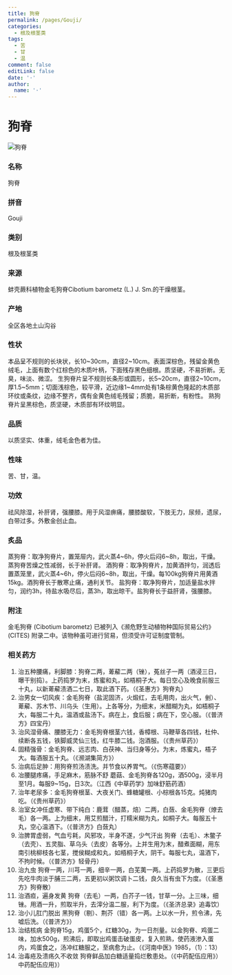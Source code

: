 ```yaml
---
title: 狗脊
permalink: /pages/Gouji/
categories: 
  - 根及根茎类
tags: 
  - 苦
  - 甘
  - 温
comment: false
editLink: false
date: '·'
author: 
  name: '·'
---
```

# 狗脊

![狗脊](https://image.zhongyibaike.com/image/%E7%8B%97%E8%84%8A/%E7%8B%97%E8%84%8A1.jpg)

<!-- more -->
### 名称
狗脊

### 拼音
Gouji

### 类别
根及根茎类

### 来源
蚌壳蕨科植物金毛狗脊Cibotium barometz (L.) J. Sm.的干燥根茎。

### 产地
全区各地土山沟谷

### 性状
本品呈不规则的长块状，长10~30cm，直径2~10cm。表面深棕色，残留金黄色绒毛，上面有数个红棕色的木质叶柄，下面残存黑色细根。质坚硬，不易折断。无臭，味淡、微涩。
生狗脊片呈不规则长条形或圆形，长5~20cm，直径2~10cm，厚1.5~5mm；切面浅棕色，较平滑，近边缘1~4mm处有1条棕黄色隆起的木质部环纹或条纹，边缘不整齐，偶有金黄色绒毛残留；质脆，易折断，有粉性。
熟狗脊片呈黑棕色，质坚硬，木质部有环纹明显。

### 品质
以质坚实、体重，绒毛金色者为佳。

### 性味
苦、甘，温。

### 功效
祛风除湿，补肝肾，强腰膝。用于风湿痹痛，腰膝酸软，下肢无力，尿频，遗尿，白带过多。外敷金创止血。

### 炙品
蒸狗脊：取净狗脊片，置笼屉内，武火蒸4~6h，停火后闷6~8h，取出，干燥。蒸狗脊苦燥之性减弱，长于补肝肾。
酒狗脊：取净狗脊片，加黄酒拌匀，润透后置蒸笼里，武火蒸4~6h，停火后闷6~8h，取出，干燥。每100kg狗脊片用黄酒15kg。酒狗脊长于散寒止痛，通利关节。
盐狗脊：取净狗脊片，加适量盐水拌匀，润约3h，待盐水吸尽后，蒸3h，取出晾干。盐狗脊长于益肝肾，强腰膝。

### 附注
金毛狗脊 (Cibotium barometz) 已被列入《濒危野生动植物种国际贸易公约》 (CITES) 附录二中。该物种虽可进行贸易，但须受许可证制度管制。

### 相关药方
1. 治五种腰痛，利脚膝：狗脊二两，萆薢二两（锉），菟丝子一两（酒浸三日，曝干别捣）。上药捣罗为末，炼蜜和丸，如梧桐子大。每日空心及晚食前服三十丸，以新萆薢渍酒二七日，取此酒下药。（《圣惠方》狗脊丸）
2. 治男女一切风疾：金毛狗脊（盐泥固济，火煅红，去毛用肉，出火气，剉）、萆薢、苏木节、川乌头（生用）。上各等分，为细末，米醋糊为丸，如梧桐子大，每服二十丸，温酒或盐汤下。病在上，食后服；病在下，空心服。（《普济方》四宝丹）
3. 治风湿骨痛、腰膝无力：金毛狗脊根茎六钱，香樟根、马鞭草各四钱，杜仲、续断各五钱，铁脚威灵仙三钱，红牛膝二钱。泡酒服。（《贵州草药》）
4. 固精强骨：金毛狗脊、远志肉、白茯神、当归身等分。为末，炼蜜丸，梧子大。每酒服五十丸。（《濒湖集简方》）
5. 治病后足肿：用狗脊煎汤渍洗。并节食以养胃气。（《伤寒蕴要》）
6. 冶腰腿疼痛，手足麻木，筋脉不舒 蘑菇、金毛狗脊各120g，酒500g，浸半月至1月。每服9~15g，日3次。（江西《中草药学》加味舒筋药酒）
7. 治年老尿多：金毛狗脊根茎、大夜关门、蜂糖罐根、小棕根各15克。炖猪肉吃。（《贵州草药》）
8. 治室女冲任虚寒、带下纯白：鹿茸（醋蒸，焙）二两，白蔹、金毛狗脊（燎去毛）各一两。上为细末，用艾煎醋汁，打糯米糊为丸，如桐子大。每服五十丸，空心温酒下。（《普济方》白蔹丸）
9. 治脾胃虚弱，气血亏耗，风邪攻，半身不遂，少气汗出 狗脊（去毛）、木鳖子（去壳）、五灵脂、草乌头（去皮）各等分。上并生用为末，醋煮面糊，用东南引桃柳枝各七茎，搅侯糊成和丸，如梧桐子大，阴干。每服七丸，温酒下，不拘时候。（《普济方》轻骨丹）
10. 治九虫 狗脊一两，川芎一两，细辛一两，白芜荑一两。上药捣罗为散，三更后先吃牛肉淡于脯三二两，五更初以粥饮调卜二钱，良久当有虫下为度。（《圣惠方》狗脊散）
11. 治酒疸，遍身发黄 狗脊（去毛）一两，白芥子一钱，甘草一分。上三味，细锉。用酒一升，煎取半升，去滓分温二服，利下为度。（《圣济总录》追毒饮）
12. 治小儿肛门脱出 黑狗脊（剔）、荆芥（错）各一两。上以水一升，煎令沸，先嘘后洗。（《普济方》）
13. 治结核病 金狗脊15g，鸡蛋5个，红糖30g，为一日剂量。以金狗脊、鸡蛋二味，加水500g，煎沸后，即取出鸡蛋击破蛋皮，复入煎熟，使药液渗入蛋内，鸡蛋食之，汤冲红糖服之，至病愈为止。（《河南中医》1985，（1）：13）
14. 治毒疮及溃疡久不收敛 狗脊鲜品加白糖适量捣烂敷患处。（《中药配伍应用》） 中药配伍应用》）